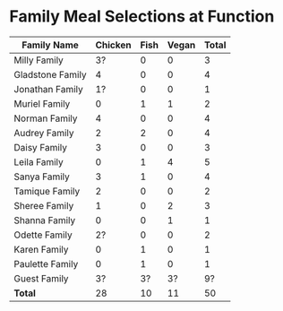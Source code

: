 # Family Meal Selections at Function

| Family Name      | Chicken | Fish | Vegan | Total |
|------------------|---------|------|-------|-------|
| Milly Family     |    3?   |   0  |   0   |   3   |
| Gladstone Family |    4    |   0  |   0   |   4   |
| Jonathan Family  |    1?   |   0  |   0   |   1   |
| Muriel Family    |    0    |   1  |   1   |   2   |
| Norman Family    |    4    |   0  |   0   |   4   |
| Audrey Family    |    2    |   2  |   0   |   4   |
| Daisy  Family    |    3    |   0  |   0   |   3   |
| Leila Family     |    0    |   1  |   4   |   5   |
| Sanya Family     |    3    |   1  |   0   |   4   |
| Tamique Family   |    2    |   0  |   0   |   2   |
| Sheree Family    |    1    |   0  |   2   |   3   |
| Shanna Family    |    0    |   0  |   1   |   1   |
| Odette Family    |    2?   |   0  |   0   |   2   |
| Karen Family     |    0    |   1  |   0   |   1   |
| Paulette Family  |    0    |   1  |   0   |   1   |
| Guest Family     |    3?   |   3? |   3?  |   9?  |
| **Total**        |    28   |   10 |   11  |  50   |
